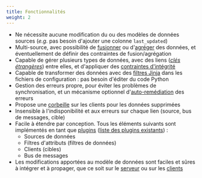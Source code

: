 ```yaml
---
title: Fonctionnalités
weight: 2
---
```


- Ne nécessite aucune modification du ou des modèles de données sources (*e.g.* pas besoin d'ajouter une colonne `last_updated`)
- Multi-source, avec possibilité de [fusionner](/hermes/how-it-works/hermes-server/data-merging/) ou d'[agréger](/hermes/how-it-works/hermes-server/data-aggregation/) des données, et éventuellement de définir des contraintes de fusion/agrégation
- Capable de gérer plusieurs types de données, avec des liens (*[clés étrangères](/hermes/how-it-works/hermes-client/foreign-keys/)*) entre elles, et d'appliquer des [contraintes d'intégrité](/hermes/how-it-works/hermes-server/integrity-constraints/)
- Capable de transformer des données avec des [filtres Jinja](https://jinja.palletsprojects.com/en/3.1.x/templates/#filters) dans les fichiers de configuration : pas besoin d'éditer du code Python
- Gestion des erreurs propre, pour éviter les problèmes de synchronisation, et un mécanisme optionnel d'[auto-remédiation](/hermes/how-it-works/hermes-client/auto-remediation/) des erreurs
- Propose une [corbeille](/hermes/key-concepts/#trashbin) sur les clients pour les données supprimées
- Insensible à l'indisponibilité et aux erreurs sur chaque lien (source, bus de messages, cible)
- Facile à étendre par conception. Tous les éléments suivants sont implémentés en tant que [plugins](/development/plugins/) ([liste des plugins existants](/setup/configuration/plugins/)) :
  - Sources de données
  - Filtres d'attributs (filtres de données)
  - Clients (cibles)
  - Bus de messages
- Les modifications apportées au modèle de données sont faciles et sûres à intégrer et à propager, que ce soit sur le [serveur](/maintenance/server-datamodel-update/) ou sur les [clients](/maintenance/client-datamodel-update/)
